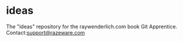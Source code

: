 # ideas
The "ideas" repository for the raywenderlich.com book Git Apprentice.
Contact:support@razeware.com
